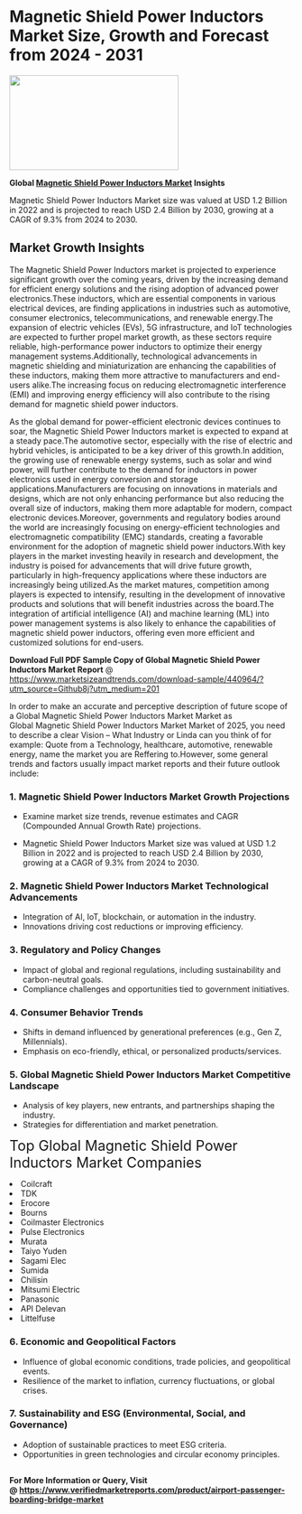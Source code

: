 <H1>Magnetic Shield Power Inductors Market Size, Growth and Forecast from 2024 - 2031</H1><img class="aligncenter size-medium wp-image-584254" src="https://thirdeyenews.in/wp-content/uploads/2024/09/Global-Market-Research-300x168.jpeg" alt="" width="300" height="168" /><p><strong>Global&nbsp;<a href="https://www.marketsizeandtrends.com/download-sample/440964/?utm_source=Github8j?utm_medium=201">Magnetic Shield Power Inductors Market</a> Insights</strong></p><p>Magnetic Shield Power Inductors Market size was valued at USD 1.2 Billion in 2022 and is projected to reach USD 2.4 Billion by 2030, growing at a CAGR of 9.3% from 2024 to 2030.</p><p><h2>Market Growth Insights</h2> <p>The Magnetic Shield Power Inductors market is projected to experience significant growth over the coming years, driven by the increasing demand for efficient energy solutions and the rising adoption of advanced power electronics.These inductors, which are essential components in various electrical devices, are finding applications in industries such as automotive, consumer electronics, telecommunications, and renewable energy.The expansion of electric vehicles (EVs), 5G infrastructure, and IoT technologies are expected to further propel market growth, as these sectors require reliable, high-performance power inductors to optimize their energy management systems.Additionally, technological advancements in magnetic shielding and miniaturization are enhancing the capabilities of these inductors, making them more attractive to manufacturers and end-users alike.The increasing focus on reducing electromagnetic interference (EMI) and improving energy efficiency will also contribute to the rising demand for magnetic shield power inductors.</p> <p>As the global demand for power-efficient electronic devices continues to soar, the Magnetic Shield Power Inductors market is expected to expand at a steady pace.The automotive sector, especially with the rise of electric and hybrid vehicles, is anticipated to be a key driver of this growth.In addition, the growing use of renewable energy systems, such as solar and wind power, will further contribute to the demand for inductors in power electronics used in energy conversion and storage applications.Manufacturers are focusing on innovations in materials and designs, which are not only enhancing performance but also reducing the overall size of inductors, making them more adaptable for modern, compact electronic devices.Moreover, governments and regulatory bodies around the world are increasingly focusing on energy-efficient technologies and electromagnetic compatibility (EMC) standards, creating a favorable environment for the adoption of magnetic shield power inductors.With key players in the market investing heavily in research and development, the industry is poised for advancements that will drive future growth, particularly in high-frequency applications where these inductors are increasingly being utilized.As the market matures, competition among players is expected to intensify, resulting in the development of innovative products and solutions that will benefit industries across the board.The integration of artificial intelligence (AI) and machine learning (ML) into power management systems is also likely to enhance the capabilities of magnetic shield power inductors, offering even more efficient and customized solutions for end-users.<p><span class=""><strong>Download Full PDF Sample Copy of Global Magnetic Shield Power Inductors Market Report</strong> @ <a href="https://www.marketsizeandtrends.com/download-sample/440964/?utm_source=Github8j?utm_medium=201" target="_blank">https://www.marketsizeandtrends.com/download-sample/440964/?utm_source=Github8j?utm_medium=201</a></span></p><p>In order to make an accurate and perceptive description of future scope of a Global&nbsp;Magnetic Shield Power Inductors Market Market as Global&nbsp;Magnetic Shield Power Inductors Market Market of 2025, you need to describe a clear Vision &ndash; What Industry or Linda can you think of for example: Quote from a Technology, healthcare, automotive, renewable energy, name the market you are Reffering to.However, some general trends and factors usually impact market reports and their future outlook include:</p><h3>1.&nbsp;<strong>Magnetic Shield Power Inductors Market Growth Projections</strong></h3><ul><li>Examine market size trends, revenue estimates and CAGR (Compounded Annual Growth Rate) projections.</li><li><p>Magnetic Shield Power Inductors Market size was valued at USD 1.2 Billion in 2022 and is projected to reach USD 2.4 Billion by 2030, growing at a CAGR of 9.3% from 2024 to 2030.</p></li></ul><h3>2.&nbsp;<strong>Magnetic Shield Power Inductors Market Technological Advancements</strong></h3><ul><li>Integration of AI, IoT, blockchain, or automation in the industry.</li><li>Innovations driving cost reductions or improving efficiency.</li></ul><h3>3.&nbsp;<strong>Regulatory and Policy Changes</strong></h3><ul><li>Impact of global and regional regulations, including sustainability and carbon-neutral goals.</li><li>Compliance challenges and opportunities tied to government initiatives.</li></ul><h3>4.&nbsp;<strong>Consumer Behavior Trends</strong></h3><ul><li>Shifts in demand influenced by generational preferences (e.g., Gen Z, Millennials).</li><li>Emphasis on eco-friendly, ethical, or personalized products/services.</li></ul><h3>5.&nbsp;<strong>Global Magnetic Shield Power Inductors Market Competitive Landscape</strong></h3><ul><li>Analysis of key players, new entrants, and partnerships shaping the industry.</li><li>Strategies for differentiation and market penetration.</li></ul><p data-pm-slice="1 1 []"><span style="color: inherit; font-family: inherit; font-size: 25px;">Top Global Magnetic Shield Power Inductors Market Companies</span></p><div class="" data-test-id=""><p><li>Coilcraft</li><li> TDK</li><li> Erocore</li><li> Bourns</li><li> Coilmaster Electronics</li><li> Pulse Electronics</li><li> Murata</li><li> Taiyo Yuden</li><li> Sagami Elec</li><li> Sumida</li><li> Chilisin</li><li> Mitsumi Electric</li><li> Panasonic</li><li> API Delevan</li><li> Littelfuse</li></p></div><h3>6.&nbsp;<strong>Economic and Geopolitical Factors</strong></h3><ul><li>Influence of global economic conditions, trade policies, and geopolitical events.</li><li>Resilience of the market to inflation, currency fluctuations, or global crises.</li></ul><h3>7.&nbsp;<strong>Sustainability and ESG (Environmental, Social, and Governance)</strong></h3><ul><li>Adoption of sustainable practices to meet ESG criteria.</li><li>Opportunities in green technologies and circular economy principles.</li></ul><h2><strong style="font-size: 14px;">For More Information or Query, Visit @&nbsp;</strong><a style="background-color: #ffffff; font-size: 14px;" href="https://www.marketsizeandtrends.com/report/magnetic-shield-power-inductors-market/" target="_blank">https://www.verifiedmarketreports.com/product/airport-passenger-boarding-bridge-market</a></h2>